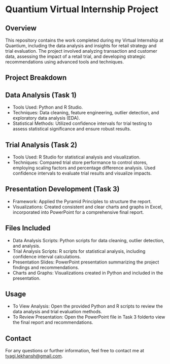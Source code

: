 # Quantium Virtual Internship Project

## Overview

This repository contains the work completed during my Virtual Internship at Quantium, including the data analysis and insights for retail strategy and trial evaluation. The project involved analyzing transaction and customer data, assessing the impact of a retail trial, and developing strategic recommendations using advanced tools and techniques.

## Project Breakdown

## Data Analysis (Task 1)

- Tools Used: Python and R Studio.
- Techniques: Data cleaning, feature engineering, outlier detection, and exploratory data analysis (EDA).
- Statistical Methods: Utilized confidence intervals for trial testing to assess statistical significance and ensure robust results.

## Trial Analysis (Task 2)

- Tools Used: R Studio for statistical analysis and visualization.
- Techniques: Compared trial store performance to control stores, employing scaling factors and percentage difference analysis. Used confidence intervals to evaluate trial results and visualize impacts.

## Presentation Development (Task 3)

- Framework: Applied the Pyramid Principles to structure the report.
- Visualizations: Created consistent and clear charts and graphs in Excel, incorporated into PowerPoint for a comprehensive final report.

## Files Included

- Data Analysis Scripts: Python scripts for data cleaning, outlier detection, and analysis.
- Trial Analysis Scripts: R scripts for statistical analysis, including confidence interval calculations.
- Presentation Slides: PowerPoint presentation summarizing the project findings and recommendations.
- Charts and Graphs: Visualizations created in Python and included in the presentation.

## Usage

- To View Analysis: Open the provided Python and R scripts to review the data analysis and trial evaluation methods.
- To Review Presentation: Open the PowerPoint file in Task 3 folderto view the final report and recommendations.

## Contact

For any questions or further information, feel free to contact me at tyagi.lekhansh@gmail.com.

